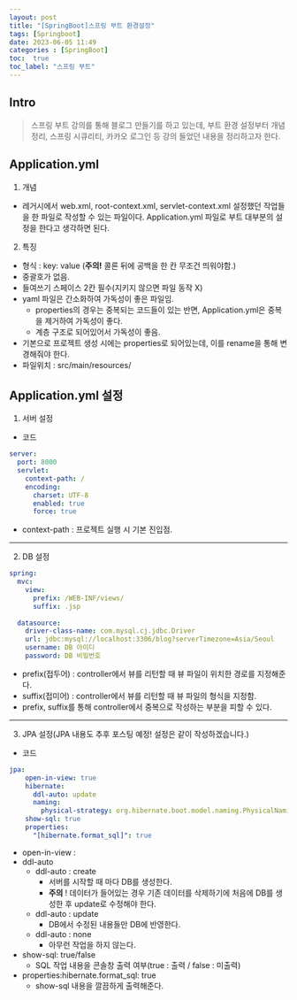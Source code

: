 ```yaml
---
layout: post
title: "[SpringBoot]스프링 부트 환경설정"
tags: [Springboot]
date: 2023-06-05 11:49
categories : [SpringBoot]
toc:  true
toc_label: "스프링 부트"
---
```


## Intro
> 스프링 부트 강의를 통해 블로그 만들기를 하고 있는데, 부트 환경 설정부터 개념 정리, 스프링 시큐리티, 카카오 로그인 등 강의 들었던 내용을 정리하고자 한다.

## Application.yml
1. 개념
- 레거시에서 web.xml, root-context.xml, servlet-context.xml 설정했던 작업들을 한 파일로 작성할 수 있는 파일이다. Application.yml 파일로 부트 대부분의 설정을 한다고 생각하면 된다.

2. 특징
- 형식 : key: value (**주의!** 콜론 뒤에 공백을 한 칸 무조건 띄워야함.)
- 중괄호가 없음.
- 들여쓰기 스페이스 2칸 필수(지키지 않으면 파일 동작 X)
- yaml 파일은 간소화하여 가독성이 좋은 파일임.
    - properties의 경우는 중복되는 코드들이 있는 반면, Application.yml은 중복을 제거하여 가독성이 좋다.
    - 계층 구조로 되어있어서 가독성이 좋음.
- 기본으로 프로젝트 생성 시에는 properties로 되어있는데, 이를 rename을 통해 변경해줘야 한다.
- 파일위치 : src/main/resources/

## Application.yml 설정
1. 서버 설정
- 코드
```yml
server:
  port: 8000
  servlet:
    context-path: /
    encoding:
      charset: UTF-8
      enabled: true
      force: true
```
- context-path : 프로젝트 실행 시 기본 진입점.
---
2. DB 설정
```yml
spring:
  mvc:
    view:
      prefix: /WEB-INF/views/
      suffix: .jsp
      
  datasource:
    driver-class-name: com.mysql.cj.jdbc.Driver
    url: jdbc:mysql://localhost:3306/blog?serverTimezone=Asia/Seoul
    username: DB 아이디
    password: DB 비밀번호
```

- prefix(접두어) : controller에서 뷰를 리턴할 때 뷰 파일이 위치한 경로를 지정해준다.
- suffix(접미어) : controller에서 뷰를 리턴할 때 뷰 파일의 형식을 지정함.
- prefix, suffix를 통해 controller에서 중복으로 작성하는 부분을 피할 수 있다.
---
3. JPA 설정(JPA 내용도 추후 포스팅 예정! 설정은 같이 작성하겠습니다.)
- 코드
```yml
jpa:
    open-in-view: true
    hibernate:
      ddl-auto: update
      naming:
        physical-strategy: org.hibernate.boot.model.naming.PhysicalNamingStrategyStandardImpl
    show-sql: true
    properties:
      "[hibernate.format_sql]": true
```

- open-in-view :
- ddl-auto
    - ddl-auto : create
        - 서버를 시작할 때 마다 DB를 생성한다.
        - **주의** ! 데이터가 들어있는 경우 기존 데이터를 삭제하기에 처음에 DB를 생성한 후 update로 수정해야 한다.
    - ddl-auto : update
        - DB에서 수정된 내용들만 DB에 반영한다.
    - ddl-auto : none
        - 아무런 작업을 하지 않는다.
- show-sql: true/false
    - SQL 작업 내용을 콘솔창 출력 여부(true : 출력 / false : 미출력)
- properties:hibernate.format_sql: true
    - show-sql 내용을 깔끔하게 출력해준다.

    

